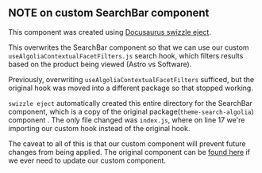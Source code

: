 ## NOTE on custom SearchBar component

This component was created using [Docusaurus swizzle eject](https://docusaurus.io/docs/swizzling#ejecting).

This overwrites the SearchBar component so that we can use our custom `useAlgoliaContextualFacetFilters.js` search hook, which filters results based on the product being viewed (Astro vs Software).

Previously, overwriting `useAlgoliaContextualFacetFilters` sufficed, but the original hook was moved into a different package so that stopped working.

`swizzle eject` automatically created this entire directory for the SearchBar component, which is a copy of the original package(`theme-search-algolia`) component . The only file changed was `index.js`, where on line 17 we're importing our custom hook instead of the original hook.

The caveat to all of this is that our custom component will prevent future changes from being applied. The original component can be [found here](node_modules/@docusaurus/theme-search-algolia/lib/theme/SearchBar) if we ever need to update our custom component.